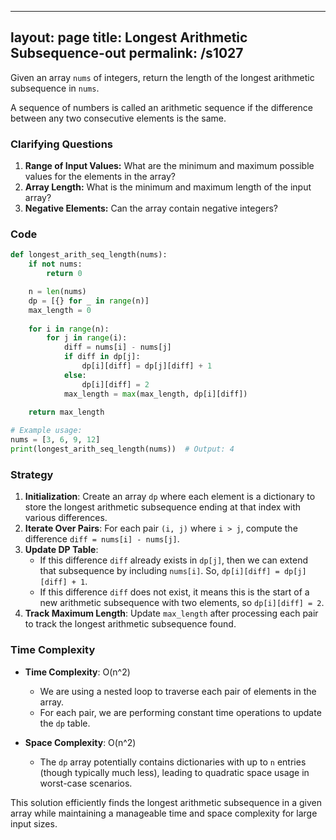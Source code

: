
---
layout: page
title:  Longest Arithmetic Subsequence-out
permalink: /s1027
---

Given an array `nums` of integers, return the length of the longest arithmetic subsequence in `nums`.

A sequence of numbers is called an arithmetic sequence if the difference between any two consecutive elements is the same.

### Clarifying Questions

1. **Range of Input Values:** What are the minimum and maximum possible values for the elements in the array?
2. **Array Length:** What is the minimum and maximum length of the input array?
3. **Negative Elements:** Can the array contain negative integers?

### Code

```python
def longest_arith_seq_length(nums):
    if not nums:
        return 0

    n = len(nums)
    dp = [{} for _ in range(n)]
    max_length = 0
    
    for i in range(n):
        for j in range(i):
            diff = nums[i] - nums[j]
            if diff in dp[j]:
                dp[i][diff] = dp[j][diff] + 1
            else:
                dp[i][diff] = 2
            max_length = max(max_length, dp[i][diff])
    
    return max_length

# Example usage:
nums = [3, 6, 9, 12]
print(longest_arith_seq_length(nums))  # Output: 4
```

### Strategy

1. **Initialization**: Create an array `dp` where each element is a dictionary to store the longest arithmetic subsequence ending at that index with various differences.
2. **Iterate Over Pairs**: For each pair `(i, j)` where `i > j`, compute the difference `diff = nums[i] - nums[j]`.
3. **Update DP Table**: 
   - If this difference `diff` already exists in `dp[j]`, then we can extend that subsequence by including `nums[i]`. So, `dp[i][diff] = dp[j][diff] + 1`.
   - If this difference `diff` does not exist, it means this is the start of a new arithmetic subsequence with two elements, so `dp[i][diff] = 2`.
4. **Track Maximum Length**: Update `max_length` after processing each pair to track the longest arithmetic subsequence found.

### Time Complexity

- **Time Complexity**: O(n^2)
  - We are using a nested loop to traverse each pair of elements in the array.
  - For each pair, we are performing constant time operations to update the `dp` table.
  
- **Space Complexity**: O(n^2)
  - The `dp` array potentially contains dictionaries with up to `n` entries (though typically much less), leading to quadratic space usage in worst-case scenarios.

This solution efficiently finds the longest arithmetic subsequence in a given array while maintaining a manageable time and space complexity for large input sizes.